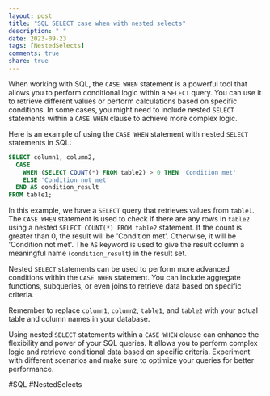 ```yaml
---
layout: post
title: "SQL SELECT case when with nested selects"
description: " "
date: 2023-09-23
tags: [NestedSelects]
comments: true
share: true
---
```


When working with SQL, the `CASE WHEN` statement is a powerful tool that allows you to perform conditional logic within a `SELECT` query. You can use it to retrieve different values or perform calculations based on specific conditions. In some cases, you might need to include nested `SELECT` statements within a `CASE WHEN` clause to achieve more complex logic.

Here is an example of using the `CASE WHEN` statement with nested `SELECT` statements in SQL:

```sql
SELECT column1, column2,
  CASE 
    WHEN (SELECT COUNT(*) FROM table2) > 0 THEN 'Condition met'
    ELSE 'Condition not met'
  END AS condition_result
FROM table1;
```

In this example, we have a `SELECT` query that retrieves values from `table1`. The `CASE WHEN` statement is used to check if there are any rows in `table2` using a nested `SELECT COUNT(*) FROM table2` statement. If the count is greater than 0, the result will be 'Condition met'. Otherwise, it will be 'Condition not met'. The `AS` keyword is used to give the result column a meaningful name (`condition_result`) in the result set.

Nested `SELECT` statements can be used to perform more advanced conditions within the `CASE WHEN` statement. You can include aggregate functions, subqueries, or even joins to retrieve data based on specific criteria.

Remember to replace `column1`, `column2`, `table1`, and `table2` with your actual table and column names in your database.

Using nested `SELECT` statements within a `CASE WHEN` clause can enhance the flexibility and power of your SQL queries. It allows you to perform complex logic and retrieve conditional data based on specific criteria. Experiment with different scenarios and make sure to optimize your queries for better performance.

#SQL #NestedSelects